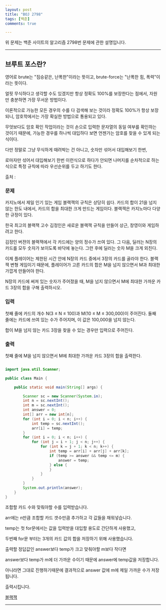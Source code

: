 ```yaml
---
layout: post
title: "BOJ 2798"
tags: [백준]
comments: true

---
```


위 문제는 백준 사이트의 알고리즘 2798번 문제에 관한 설명입니다.<br>

---

## 브루트 포스란?

영어로 brute는 "짐승같은, 난폭한"이라는 뜻이고, brute-force는 "난폭한 힘, 폭력"이라는 뜻이다.

얼핏 무식하다고 생각할 수도 있겠지만 항상 정확도 100%를 보장한다는 점에서, 자원만 충분하면 가장 무서운 방법이다.

이론적으로 가능한 모든 경우의 수를 다 검색해 보는 것이라 정확도 100%가 항상 보장되니, 암호학에서는 가장 확실한 방법으로 통용되고 있다.

무엇보다도 암호 확인 작업이라는 것이 손으로 입력한 문자열의 동일 여부를 확인하는 것이기 때문에, 가능한 경우를 하나씩 대입하다 보면 언젠가는 암호를 찾을 수 있게 되는 식이다.

다만 정말로 그냥 무식하게 때려박는 건 아니고, 숫자만 섞어서 대입해보기 한번,

로마자만 섞어서 대입해보기 한번 이런식으로 하다가 안되면 나머지를 순차적으로 하는 식으로 특정 규칙에 따라 우선순위를 두고 하기도 한다.

출처 : 

### 문제

카지노에서 제일 인기 있는 게임 블랙잭의 규칙은 상당히 쉽다. 카드의 합이 21을 넘지 않는 한도 내에서, 카드의 합을 최대한 크게 만드는 게임이다. 블랙잭은 카지노마다 다양한 규정이 있다.

한국 최고의 블랙잭 고수 김정인은 새로운 블랙잭 규칙을 만들어 상근, 창영이와 게임하려고 한다.

김정인 버젼의 블랙잭에서 각 카드에는 양의 정수가 쓰여 있다. 그 다음, 딜러는 N장의 카드를 모두 숫자가 보이도록 바닥에 놓는다. 그런 후에 딜러는 숫자 M을 크게 외친다.

이제 플레이어는 제한된 시간 안에 N장의 카드 중에서 3장의 카드를 골라야 한다. 블랙잭 변형 게임이기 때문에, 플레이어가 고른 카드의 합은 M을 넘지 않으면서 M과 최대한 가깝게 만들어야 한다.

N장의 카드에 써져 있는 숫자가 주어졌을 때, M을 넘지 않으면서 M에 최대한 가까운 카드 3장의 합을 구해 출력하시오.

### 입력

첫째 줄에 카드의 개수 N(3 ≤ N ≤ 100)과 M(10 ≤ M ≤ 300,000)이 주어진다. 둘째 줄에는 카드에 쓰여 있는 수가 주어지며, 이 값은 100,000을 넘지 않는다.

합이 M을 넘지 않는 카드 3장을 찾을 수 있는 경우만 입력으로 주어진다.

### 출력

첫째 줄에 M을 넘지 않으면서 M에 최대한 가까운 카드 3장의 합을 출력한다.

```java

import java.util.Scanner;

public class Main {

    public static void main(String[] args) {

        Scanner sc = new Scanner(System.in);
        int n = sc.nextInt(); 
        int m = sc.nextInt(); 
        int answer = 0; 
        int[] arr = new int[n];
        for (int i = 0; i < n; i++) {
            int temp = sc.nextInt();
            arr[i] = temp;
        }
        for (int i = 0; i < n; i++) {
            for (int j = i + 1; j < n; j++) {
                for (int k = j + 1; k < n; k++) {
                    int temp = arr[i] + arr[j] + arr[k];
                    if (temp >= answer && temp <= m) {
                        answer = temp;
                    } else {
                    }
                }
            }
        }
        System.out.println(answer);
    }
}

```
조합할 카드 수와 맞춰야할 수를 입력받습니다. 

arr에는 n만큼 조합할 카드 갯수만큼 추가하고 각 값들을 채워넣습니다.

temp는 첫 for문에서는 값을 입력받을 대입할 용도로 간단하게 사용했고,

두번째 for문 부터는 3개의 카드 값의 합을 저장하기 위해 사용했습니다.

출력할 정답값인 answer보다 temp가 크고 맞춰야할 m보다 작다면

answer보다 temp가 m에 더 가까운 수이기 때문에 answer에 temp값을 저장합니다.

아니라면 그대로 진행하기때문에 결과적으로 answer 값에 m에 제일 가까운 수가 저장됩니다.

출력시킵니다.

<a href="https://www.acmicpc.net/problem/2798">블랙잭</a>

---
